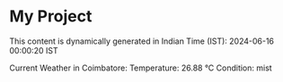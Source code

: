 # My Project

This content is dynamically generated in Indian Time (IST): 2024-06-16 00:00:20 IST


Current Weather in Coimbatore:
Temperature: 26.88 °C
Condition: mist

